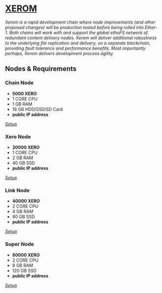 # [XEROM](https://xerom.org/)

*Xerom is a rapid development chain where node improvements (and other proposed changes) will be production tested before being rolled into Ether-1. Both chains will work with and support the global ethoFS network of redundant content delivery nodes. Xerom will deliver additional robustness to the underlying file replication and delivery, on a separate blockchain, providing fault tolerance and performance benefits. Most importantly perhaps, Xerom delivers development process agility.*

## Nodes & Requirements

### Chain Node

- **5000 XERO**
- 1 CORE CPU
- 1 GB RAM
- 16 GB HDD/SSD/SD Card
- **public IP address**

_[Setup](Setup.md)_

### Xero Node 

- **20000 XERO**
- 1 CORE CPU
- 2 GB RAM
- 40 GB SSD
- **public IP address**

_[Setup](Setup.md)_

### Link Node

- **40000 XERO**
- 2 CORE CPU
- 4 GB RAM
- 80 GB SSD
- **public IP address**

_[Setup](Setup.md)_

### Super Node

- **80000 XERO**
- 2 CORE CPU
- 8 GB RAM
- 120 GB SSD
- **public IP address** 

_[Setup](Setup.md)_